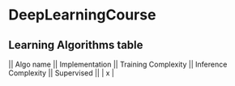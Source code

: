 # DeepLearningCourse


## Learning Algorithms table

|| Algo name || Implementation || Training Complexity || Inference Complexity || Supervised || 
| x |
